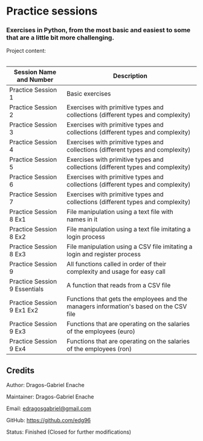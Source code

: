 # Practice sessions

### Exercises in Python, from the most basic and easiest to some that are a little bit more challenging.

Project content:
<br><br/>

| Session Name and Number       | Description                                                                            |
|-------------------------------|----------------------------------------------------------------------------------------|
| Practice Session 1            | Basic exercises                                                                        |
| Practice Session 2            | Exercises with primitive types and collections (different types and complexity)        |
| Practice Session 3            | Exercises with primitive types and collections (different types and complexity)        |
| Practice Session 4            | Exercises with primitive types and collections (different types and complexity)        |
| Practice Session 5            | Exercises with primitive types and collections (different types and complexity)        |
| Practice Session 6            | Exercises with primitive types and collections (different types and complexity)        |
| Practice Session 7            | Exercises with primitive types and collections (different types and complexity)        |
| Practice Session 8 Ex1        | File manipulation using a text file with names in it                                   |
| Practice Session 8 Ex2        | File manipulation using a text file imitating a login process                          |
| Practice Session 8 Ex3        | File manipulation using a CSV file imitating a login and register process              |
| Practice Session 9            | All functions called in order of their complexity and usage for easy call              |
| Practice Session 9 Essentials | A function that reads from a CSV file                                                  |
| Practice Session 9 Ex1 Ex2    | Functions that gets the employees and the managers information's based on the CSV file |
| Practice Session 9 Ex3        | Functions that are operating on the salaries of the employees (euro)                   |
| Practice Session 9 Ex4        | Functions that are operating on the salaries of the employees (ron)                    |

## Credits

Author: Dragos-Gabriel Enache

Maintainer: Dragos-Gabriel Enache

Email: edragosgabriel@gmail.com

GitHub: https://github.com/edg96

Status: Finished (Closed for further modifications)
